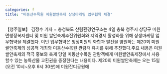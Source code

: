 ```yaml
---
categories: f
title: "미동산수목원 미원쌀안축제 상생마케팅 업무협약 체결"
---
```

【청주일보】 김정수 기자 = 충청북도 산림환경연구소는 4일 충북 청주시 상당구 미원면행정복지센터 및 미원 쌀안축제추진위원회와 지역경제 활성화를 위해 상생마케팅 업무협약을 체결했다. 이번 업무협약은 청정미원의 화합과 발전을 염원하는 제20회 미원쌀안축제의 성공적 개최와 미동산수목원 관람객 유치를 위해 추진했다.주요 내용은 미원쌀안축제의 적극 홍보와 축제 당일 미동산수목원 관람객에게 미원쌀안축제장에서 사용할수 있는 농특산물 교환권을 증정한다는 내용이다. 제20회 미원쌀안축제는 오는 15일(오전 10시~오후 6시 30분)에 미원잔디공원에
